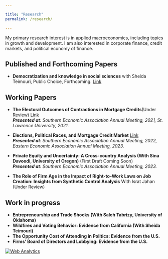 ```yaml
---

title: "Research"
permalink: /research/

---
```

My primary research interest is in applied macroeconomics, including topics in growth and development. I am also interested in corporate finance, credit markets, and political economy of finance.



## Published and Forthcoming Papers
- **Democratization and knowledge in social sciences** with Sheida Teimouri, Public Choice, Forthcoming. [Link](https://link.springer.com/article/10.1007/s11127-024-01181-1)  
   


## Working Papers
- **The Electoral Outcomes of Contractions in Mortgage Credits**(Under Review) [Link](/files/Elections1.pdf)  
***Presented at**: Southern Economic Association Annual Meeting, 2021, St. Lawrence University, 2021.*

- **Elections, Political Races, and Mortgage Credit Market** [Link](/files/Elections_Political_Races_and_Mortgage_Credit_Market.pdf)  
***Presented at**: Southern Economic Association Annual Meeting, 2022, Eastern Economic Association Annual Meeting, 2023.*

- **Private Equity and Uncertainty: A Cross-country Analysis (With Sina Davoodi, University of Oregon)** (First Draft Coming Soon)  
***Presented at**: Southern Economic Association Annual Meeting, 2023.*

- **The Role of Firm Age in the Impact of Right-to-Work Laws on Job Creation: Insights from Synthetic Control Analysis** With Israt Jahan (Under Review)

## Work in progress
- **Entrepreneurship and Trade Shocks (With Saleh Tabrizy, University of Oklahoma)**
- **Wildfires and Voting Behavior: Evidence from California (With Sheida Teimouri)**   
- **The Opportunity Cost of Attending in Politics: Evidence from the U.S.**
- **Firms’ Board of Directors and Lobbying: Evidence from the U.S.**
<!-- Default Statcounter code for Job https://amirtayebi.github.io/ -->
<script type="text/javascript">
var sc_project=12683518; 
var sc_invisible=1; 
var sc_security="bc9b252d"; 
</script>
<script type="text/javascript"
src="https://www.statcounter.com/counter/counter.js" async></script>
<noscript><div class="statcounter"><a title="Web Analytics"
href="https://statcounter.com/" target="_blank"><img class="statcounter"
src="https://c.statcounter.com/12683518/0/bc9b252d/1/" alt="Web Analytics"
referrerPolicy="no-referrer-when-downgrade"></a></div></noscript>
<!-- End of Statcounter Code -->
